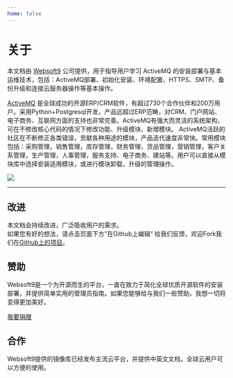```yaml
---
home: false
---
```


# 关于

本文档由 [Websoft9](https://www.websoft9.com/) 公司提供，用于指导用户学习 ActiveMQ 的安装部署与基本运维技术，包括：ActiveMQ部署、初始化安装、环境配置、HTTPS、SMTP、备份升级和连接云服务器操作等基本操作。

[ActiveMQ](https://www.odoo.com/) 是全球成功的开源ERP/CRM软件，有超过730个合作伙伴和200万用户。采用Python+Postgresql开发，产品远超过ERP范畴，对CRM、门户网站、电子商务、互联网方面的支持也非常完善。ActiveMQ有强大而灵活的系统架构，可在不修改核心代码的情况下修改功能、升级模块、新增模块。 ActiveMQ活跃的社区在不断修正各类错误，贡献各种用途的模块，产品迭代速度非常快。常用模块包括：采购管理，销售管理，库存管理，财务管理，货品管理，营销管理，客户关系管理，生产管理，人事管理，服务支持、电子商务、建站等。用户可以直接从模块库中选择安装适用模块，或进行模块卸载，升级的管理操作。

![](https://libs.websoft9.com/Websoft9/DocsPicture/en/odoo/odooui-websoft9.png)

---

## 改进

本文档会持续改进，广泛吸收用户的需求。  
如果您有好的想法，请点击页面下方”在Github上编辑“ 给我们反馈，欢迎Fork我们在[Github上的项目](https://github.com/Websoft9/ansible-odoo)。

## 赞助

Websoft9是一个为开源而生的平台，一直在致力于简化全球优质开源软件的安装部署，并提供简单实用的管理员指南。如果您能够给与我们一些赞助，我想一切将变得更加美好。  

[我要捐赠](https://www.websoft9.com/aboutus/donate)

## 合作

Websoft9提供的镜像库已经发布主流云平台，并提供中英文文档，全球云用户可以方便的使用。  